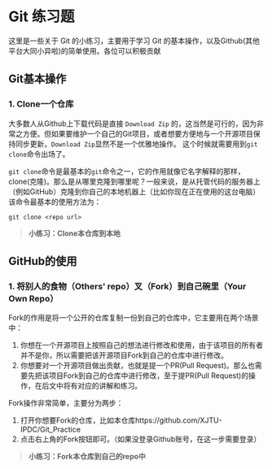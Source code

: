 # Git 练习题
这里是一些关于 Git 的小练习，主要用于学习 Git 的基本操作，以及Github(其他平台大同小异啦)的简单使用。各位可以积极贡献

## Git基本操作

### 1. Clone一个仓库

大多数人从Github上下载代码是直接 `Download Zip` 的，这当然是可行的，因为非常之方便。但如果要维护一个自己的Git项目，或者想要方便地与一个开源项目保持同步更新，`Download Zip`显然不是一个优雅地操作。
这个时候就需要用到`git clone`命令出场了。

`git clone`命令是最基本的`git`命令之一，它的作用就像它名字解释的那样，clone(克隆)。那么是从哪里克隆到哪里呢？一般来说，是从托管代码的服务器上（例如GitHub）克隆到你自己的本地机器上（比如你现在正在使用的这台电脑）
该命令最基本的使用方法为：
```
git clone <repo url>
```
> **小练习：Clone本仓库到本地**



## GitHub的使用

### 1. 将别人的食物（Others' repo）叉（Fork）到自己碗里（Your Own Repo）

Fork的作用是将一个公开的仓库复制一份到自己的仓库中，它主要用在两个场景中：
1. 你想在一个开源项目上按照自己的想法进行修改和使用，由于该项目的所有者并不是你，所以需要把该开源项目Fork到自己的仓库中进行修改。
2. 你想要对一个开源项目做出贡献，也就是提一个PR(Pull Request)。那么也需要先把该项目Fork到自己的仓库中进行修改，至于提PR(Pull Request)的操作，在后文中将有对应的讲解和练习。

Fork操作非常简单，主要分为两步：
1. 打开你想要Fork的仓库，比如本仓库https://github.com/XJTU-IPDC/Git_Practice
2. 点击右上角的Fork按钮即可。（如果没登录Github账号，在这一步需要登录）

> **小练习：Fork本仓库到自己的repo中**
